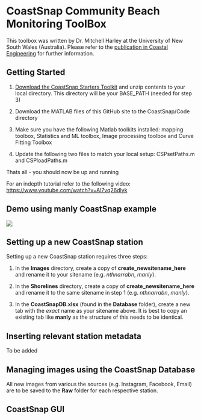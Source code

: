 # CoastSnap Community Beach Monitoring ToolBox

This toolbox was written by Dr. Mitchell Harley at the University of New South Wales (Australia). Please refer to the [publication in Coastal Engineering](https://www.sciencedirect.com/science/article/abs/pii/S0378383918304551) for further information.

## Getting Started

1.  [Download the CoastSnap Starters Toolkit](https://unsw-my.sharepoint.com/:u:/g/personal/z2273773_ad_unsw_edu_au/EdgaW1h8u0NPh0u8lM1opi4Bb8gVSzVGAhtP4-Eg5jeNEQ?e=DIOUCG) and unzip contents to your local directory. This directory will be your BASE_PATH (needed for step 3)

2.  Download the MATLAB files of this GitHub site to the CoastSnap/Code directory

3.  Make sure you have the following Matlab toolkits installed: mapping toolbox, Statistics and ML toolbox, Image processing toolbox and Curve Fitting Toolbox

4.  Update the following two files to match your local setup: CSPsetPaths.m and CSPloadPaths.m

Thats all - you should now be up and running

For an indepth tutorial refer to the following video: https://www.youtube.com/watch?v=Al7vq26dlyk

## Demo using manly CoastSnap example

![](demo.gif)

## Setting up a new CoastSnap station

Setting up a new CoastSnap station requires three steps:

1.  In the **Images** directory, create a copy of **create_newsitename_here** and rename it to your sitename (e.g. *nthnarrabn*, *manly*).

3.  In the **Shorelines** directory, create a copy of **create_newsitename_here** and rename it to the same sitename in step 1 (e.g. *nthnarrabn*, *manly*).

4.  In the **CoastSnapDB.xlsx** (found in the **Database** folder), create a new tab with the *exact* name as your sitename above. It is best to copy an existing tab like **manly** as the structure of this needs to be identical.

## Inserting relevant station metadata

To be added

## Managing images using the CoastSnap Database

All new images from various the sources (e.g. Instagram, Facebook, Email) are to be saved to the **Raw** folder for each respective station.





## CoastSnap GUI


